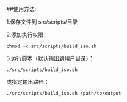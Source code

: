 ##使用方法:

1.保存文件到 src/scripts/目录

2.添加执行权限：

    chmod +x src/scripts/build_iso.sh

3.运行脚本（默认输出到用户目录）：

    ./src/scripts/build_iso.sh

或指定输出路径：

    ./src/scripts/build_iso.sh /path/to/output
